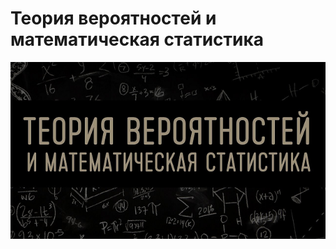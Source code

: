 # Теория вероятностей и математическая статистика
![MarkDown](https://github.com/vit050587/Probability-theory-and-mathematical-statistics/blob/master/theorver.png)
